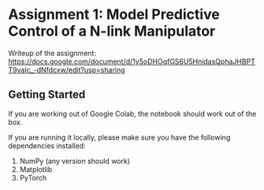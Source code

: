 # Assignment 1: Model Predictive Control of a N-link Manipulator

Writeup of the assignment: https://docs.google.com/document/d/1y5oDHOqfGS6U5HnidasQphaJHBPTT9vaIc_-dNfdcxw/edit?usp=sharing

## Getting Started
If you are working out of Google Colab, the notebook should work out of the box. 

If you are running it locally, please make sure you have the following dependencies installed:
1. NumPy (any version should work)
2. Matplotlib
3. PyTorch

